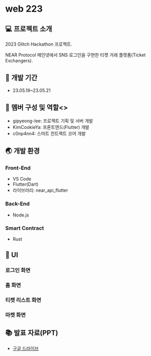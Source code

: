 # web 223

## 💻 프로젝트 소개

2023 Glitch Hackathon 프로젝트.

NEAR Protocol 메인넷에서 SNS 로그인을 구현한 티켓 거래 플랫폼(Ticket Exchangers).

## :calendar: 개발 기간

- 23.05.19~23.05.21

## 👋 멤버 구성 및 역할<>

- gipyeong-lee: 프로젝트 기획 및 서버 개발
- KimCookieYa: 프론트엔드(Flutter) 개발
- c0np4nn4: 스마트 컨트랙트 코어 개발

## 🌏 개발 환경

### Front-End

- VS Code
- Flutter(Dart)
- 라이브러리: near_api_flutter

### Back-End

- Node.js

### Smart Contract

- Rust

## 📱 UI

### 로그인 화면

### 홈 화면

### 티켓 리스트 화면

### 마켓 화면

## 📚 발표 자료(PPT)

- [구글 드라이브](https://docs.google.com/presentation/d/1FOoAQ4VUf5MZ8wSO0iKAvkiheF-4dfoj/edit?usp=share_link&ouid=103471202899606210248&rtpof=true&sd=true)
